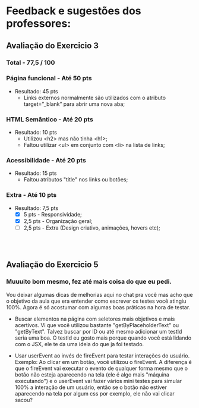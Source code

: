 # Feedback e sugestões dos professores:

## Avaliação do Exercicio 3  

### Total - 77,5 / 100

### Página funcional - Até 50 pts

- Resultado: 45 pts
  - Links externos normalmente são utilizados com o atributo target=”_blank” para abrir uma nova aba;

### HTML Semântico - Até 20 pts

- Resultado: 10 pts
  - Utilizou \<h2\> mas não tinha \<h1\>; 
  - Faltou utilizar \<ul\> em conjunto com \<li\> na lista de links;

### Acessibilidade - Até 20 pts

- Resultado: 15 pts
  - Faltou atributos "title" nos links ou botões;

### Extra - Até 10 pts

- Resultado: 7,5 pts
  - [x] 5 pts - Responsividade;
  - [x] 2,5 pts - Organização geral;
  - [  ] 2,5 pts - Extra (Design criativo, animações, hovers etc);

<br><br>

## Avaliação do Exercicio 5  

### Muuuito bom mesmo, fez até mais coisa do que eu pedi. 

Vou deixar algumas dicas de melhorias aqui no chat pra você mas acho que o objetivo da aula que era entender como escrever os testes você atingiu 100%. Agora é só acostumar com algumas boas práticas na hora de testar.

- Buscar elementos na página com seletores mais objetivos e mais acertivos. Vi que você utilizou bastante "getByPlaceholderText" ou "getByText". Talvez buscar por ID ou até mesmo adicionar um testId seria uma boa. O testId eu gosto mais porque quando você está lidando com o JSX, ele te da uma ideia do que ja foi testado.

- Usar userEvent ao invés de fireEvent para testar interações do usuário. Exemplo: Ao clicar em um botão, você utilizou o fireEvent. A diferença é que o fireEvent vai executar o evento de qualquer forma mesmo que o botão não esteja aparecendo na tela (ele é algo mais "máquina executando") e o userEvent vai fazer vários mini testes para simular 100% a interação de um usuário, então se o botão não estiver aparecendo na tela por algum css por exemplo, ele não vai clicar sacou?